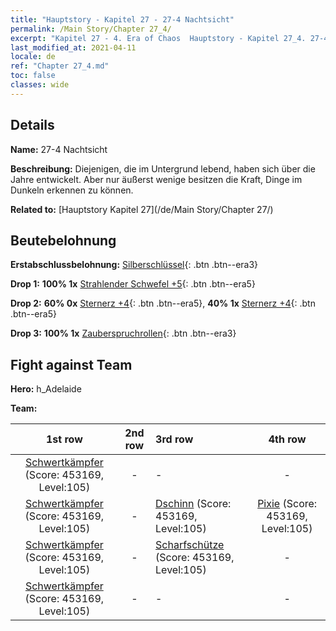 ```yaml
---
title: "Hauptstory - Kapitel 27 - 27-4 Nachtsicht"
permalink: /Main Story/Chapter 27_4/
excerpt: "Kapitel 27 - 4. Era of Chaos  Hauptstory - Kapitel 27_4. 27-4 Nachtsicht"
last_modified_at: 2021-04-11
locale: de
ref: "Chapter 27_4.md"
toc: false
classes: wide
---
```


## Details

 **Name:** 27-4 Nachtsicht

 **Beschreibung:** Diejenigen, die im Untergrund lebend, haben sich über die Jahre entwickelt. Aber nur äußerst wenige besitzen die Kraft, Dinge im Dunkeln erkennen zu können.

 **Related to:** [Hauptstory Kapitel 27](/de/Main Story/Chapter 27/)

## Beutebelohnung

 **Erstabschlussbelohnung:** [Silberschlüssel](/de/Items/con_693/){: .btn .btn--era3}

 **Drop 1:** **100% 1x** [Strahlender Schwefel +5](/de/Items/mat_99/){: .btn .btn--era5}

 **Drop 2:** **60% 0x** [Sternerz +4](/de/Items/mat_89/){: .btn .btn--era5}, **40% 1x** [Sternerz +4](/de/Items/mat_89/){: .btn .btn--era5}

 **Drop 3:** **100% 1x** [Zauberspruchrollen](/de/Items/con_694/){: .btn .btn--era3}


## Fight against Team
 **Hero:** h_Adelaide

 **Team:**


  | 1st row | 2nd row | 3rd row | 4th row |
  |:----:|:----:|:----|:----:|
  | [Schwertkämpfer](/de/units/Swordsman/) (Score: 453169, Level:105)  | - | - | - |
  | [Schwertkämpfer](/de/units/Swordsman/) (Score: 453169, Level:105)  | - | [Dschinn](/de/units/Genie/) (Score: 453169, Level:105)  | [Pixie](/de/units/Sprite/) (Score: 453169, Level:105)  |
  | [Schwertkämpfer](/de/units/Swordsman/) (Score: 453169, Level:105)  | - | [Scharfschütze](/de/units/Marksman/) (Score: 453169, Level:105)  | - |
  | [Schwertkämpfer](/de/units/Swordsman/) (Score: 453169, Level:105)  | - | - | - |


